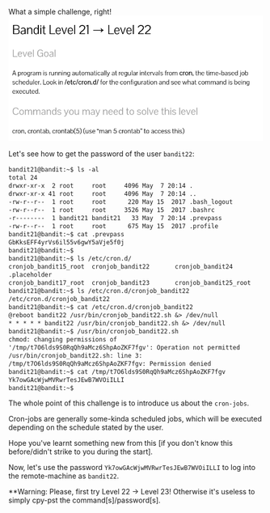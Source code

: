 What a simple challenge, right!
![Bandit21](https://github.com/sreekesari-vangeepuram/overthewire/blob/master/overthewire/bandit/bandit21/level21-%3Elevel22.png)

Let's see how to get the password of the user `bandit22`:
```
bandit21@bandit:~$ ls -al
total 24
drwxr-xr-x  2 root     root     4096 May  7 20:14 .
drwxr-xr-x 41 root     root     4096 May  7 20:14 ..
-rw-r--r--  1 root     root      220 May 15  2017 .bash_logout
-rw-r--r--  1 root     root     3526 May 15  2017 .bashrc
-r--------  1 bandit21 bandit21   33 May  7 20:14 .prevpass
-rw-r--r--  1 root     root      675 May 15  2017 .profile
bandit21@bandit:~$ cat .prevpass 
GbKksEFF4yrVs6il55v6gwY5aVje5f0j
bandit21@bandit:~$ 
bandit21@bandit:~$ ls /etc/cron.d/
cronjob_bandit15_root  cronjob_bandit22       cronjob_bandit24       .placeholder           
cronjob_bandit17_root  cronjob_bandit23       cronjob_bandit25_root  
bandit21@bandit:~$ ls /etc/cron.d/cronjob_bandit22
/etc/cron.d/cronjob_bandit22
bandit21@bandit:~$ cat /etc/cron.d/cronjob_bandit22
@reboot bandit22 /usr/bin/cronjob_bandit22.sh &> /dev/null
* * * * * bandit22 /usr/bin/cronjob_bandit22.sh &> /dev/null
bandit21@bandit:~$ /usr/bin/cronjob_bandit22.sh
chmod: changing permissions of '/tmp/t7O6lds9S0RqQh9aMcz6ShpAoZKF7fgv': Operation not permitted
/usr/bin/cronjob_bandit22.sh: line 3: /tmp/t7O6lds9S0RqQh9aMcz6ShpAoZKF7fgv: Permission denied
bandit21@bandit:~$ cat /tmp/t7O6lds9S0RqQh9aMcz6ShpAoZKF7fgv
Yk7owGAcWjwMVRwrTesJEwB7WVOiILLI
bandit21@bandit:~$
```

The whole point of this challenge is to introduce us about the `cron-jobs`.

Cron-jobs are generally some-kinda scheduled jobs, which will be executed depending on the schedule stated by the user.

Hope you've learnt something new from this [if you don't know this before/didn't strike to you during the start].

Now, let's use the password `Yk7owGAcWjwMVRwrTesJEwB7WVOiILLI` to log into the remote-machine as `bandit22`.

**Warning: Please, first try Level 22 -> Level 23! Otherwise it's useless to simply cpy-pst the command[s]/password[s].
